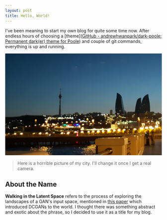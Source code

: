 ```yaml
---
layout: post
title: Hello, World!
---
```


I've been meaning to start my own blog for quite some time now. After endless hours of choosing a [theme]([GitHub - andrewhwanpark/dark-poole: Permanent dark(er) theme for Poole](https://github.com/andrewhwanpark/dark-poole)) and couple of git commands, everything is up and running.


![](/assets/img/baku.jpg)

> Here is a horrible picture of my city. I'll change it once I get a real camera.

## About the Name

**Walking in the Latent Space** refers to the process of exploring the landscapes of a GAN's input space, mentioned in [this paper](https://arxiv.org/pdf/1511.06434.pdf) which introduced DCGANs to the world. I thought there was something abstract and exotic about the phrase, so I decided to use it as a title for my blog.



